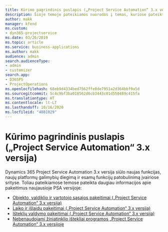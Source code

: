 ```yaml
---
title: Kūrimo pagrindinis puslapis („Project Service Automation“ 3.x versija)
description: Šioje temoje pateikiamos nuorodos į temas, kuriose pateikta kūrimo informacija, skirta Dynamics 365 Project Service Automation (PSA) 3.x versijai.
author: makk
manager: kfend
ms.custom:
- dyn365-projectservice
ms.date: 03/26/2019
ms.topic: article
ms.service: business-applications
ms.author: makk
audience: admin
search.audienceType:
- admin
- customizer
search.app:
- D365PS
- ProjectOperations
ms.openlocfilehash: 68eb9d4334bed7562ffe0de7951a2d364bbf9a5d
ms.sourcegitcommit: 5c4c9bf3ba018562d6cb3443c01d550489c415fa
ms.translationtype: HT
ms.contentlocale: lt-LT
ms.lasthandoff: 10/16/2020
ms.locfileid: "4081029"
---
```

# <a name="development-home-page-project-service-automation-3x"></a>Kūrimo pagrindinis puslapis („Project Service Automation“ 3.x versija)

Dynamics 365 Project Service Automation 3.x versija siūlo naujas funkcijas, naujų platformų galimybių diegimą ir esamų funkcijų patobulinimą įvairiose srityse. Toliau pateikiamose temose pateikta daugiau informacijos apie pakeitimus naujausioje PSA versijoje:

- [Objekto, valdiklio ir vartotojo sąsajos pakeitimai („Project Service Automation“ 3.x versija)](../developer-guides/entity-changes-v3.x.md)
- [Laiko ir išlaidų pakeitimai („Project Service Automation“ 3.x versija)](../developer-guides/time-expense-changes-v3.x.md)
- [Išteklių valdymo pakeitimai („Project Service Automation“ 3.x versija)](../developer-guides/resource-management-changes-v3.x.md)
- [Nebenaudojami žiniatinklio ištekliai programos „Project Service Automation“ 3.x versijoje](../developer-guides/web-resources-deprecated-v3.x.md)
